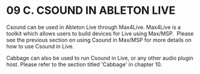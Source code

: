 09 C. CSOUND IN ABLETON LIVE
============================

Csound can be used in Ableton Live through Max4Live. Max4Live is a
toolkit which allows users to build devices for Live using Max/MSP.
 Please see the previous section on using Csound in Max/MSP for more
details on how to use Csound in Live.

Cabbage can also be used to run Csound in Live, or any other audio
plugin host. Please refer to the section titled \'Cabbage\' in chapter
10.  
